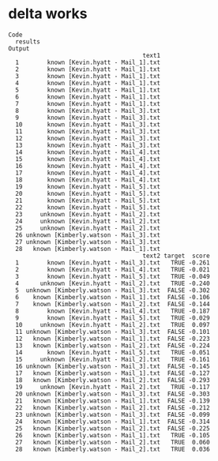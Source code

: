 # delta works

    Code
      results
    Output
                                          text1
      1        known [Kevin.hyatt - Mail_1].txt
      2        known [Kevin.hyatt - Mail_1].txt
      3        known [Kevin.hyatt - Mail_1].txt
      4        known [Kevin.hyatt - Mail_1].txt
      5        known [Kevin.hyatt - Mail_1].txt
      6        known [Kevin.hyatt - Mail_1].txt
      7        known [Kevin.hyatt - Mail_1].txt
      8        known [Kevin.hyatt - Mail_3].txt
      9        known [Kevin.hyatt - Mail_3].txt
      10       known [Kevin.hyatt - Mail_3].txt
      11       known [Kevin.hyatt - Mail_3].txt
      12       known [Kevin.hyatt - Mail_3].txt
      13       known [Kevin.hyatt - Mail_3].txt
      14       known [Kevin.hyatt - Mail_4].txt
      15       known [Kevin.hyatt - Mail_4].txt
      16       known [Kevin.hyatt - Mail_4].txt
      17       known [Kevin.hyatt - Mail_4].txt
      18       known [Kevin.hyatt - Mail_4].txt
      19       known [Kevin.hyatt - Mail_5].txt
      20       known [Kevin.hyatt - Mail_5].txt
      21       known [Kevin.hyatt - Mail_5].txt
      22       known [Kevin.hyatt - Mail_5].txt
      23     unknown [Kevin.hyatt - Mail_2].txt
      24     unknown [Kevin.hyatt - Mail_2].txt
      25     unknown [Kevin.hyatt - Mail_2].txt
      26 unknown [Kimberly.watson - Mail_3].txt
      27 unknown [Kimberly.watson - Mail_3].txt
      28   known [Kimberly.watson - Mail_1].txt
                                          text2 target  score
      1        known [Kevin.hyatt - Mail_3].txt   TRUE -0.261
      2        known [Kevin.hyatt - Mail_4].txt   TRUE -0.021
      3        known [Kevin.hyatt - Mail_5].txt   TRUE -0.049
      4      unknown [Kevin.hyatt - Mail_2].txt   TRUE -0.240
      5  unknown [Kimberly.watson - Mail_3].txt  FALSE -0.302
      6    known [Kimberly.watson - Mail_1].txt  FALSE -0.106
      7    known [Kimberly.watson - Mail_2].txt  FALSE -0.144
      8        known [Kevin.hyatt - Mail_4].txt   TRUE -0.187
      9        known [Kevin.hyatt - Mail_5].txt   TRUE -0.029
      10     unknown [Kevin.hyatt - Mail_2].txt   TRUE  0.097
      11 unknown [Kimberly.watson - Mail_3].txt  FALSE -0.101
      12   known [Kimberly.watson - Mail_1].txt  FALSE -0.223
      13   known [Kimberly.watson - Mail_2].txt  FALSE -0.224
      14       known [Kevin.hyatt - Mail_5].txt   TRUE -0.051
      15     unknown [Kevin.hyatt - Mail_2].txt   TRUE -0.161
      16 unknown [Kimberly.watson - Mail_3].txt  FALSE -0.145
      17   known [Kimberly.watson - Mail_1].txt  FALSE -0.127
      18   known [Kimberly.watson - Mail_2].txt  FALSE -0.293
      19     unknown [Kevin.hyatt - Mail_2].txt   TRUE -0.117
      20 unknown [Kimberly.watson - Mail_3].txt  FALSE -0.303
      21   known [Kimberly.watson - Mail_1].txt  FALSE -0.139
      22   known [Kimberly.watson - Mail_2].txt  FALSE -0.212
      23 unknown [Kimberly.watson - Mail_3].txt  FALSE -0.099
      24   known [Kimberly.watson - Mail_1].txt  FALSE -0.314
      25   known [Kimberly.watson - Mail_2].txt  FALSE -0.225
      26   known [Kimberly.watson - Mail_1].txt   TRUE -0.105
      27   known [Kimberly.watson - Mail_2].txt   TRUE  0.060
      28   known [Kimberly.watson - Mail_2].txt   TRUE  0.036

